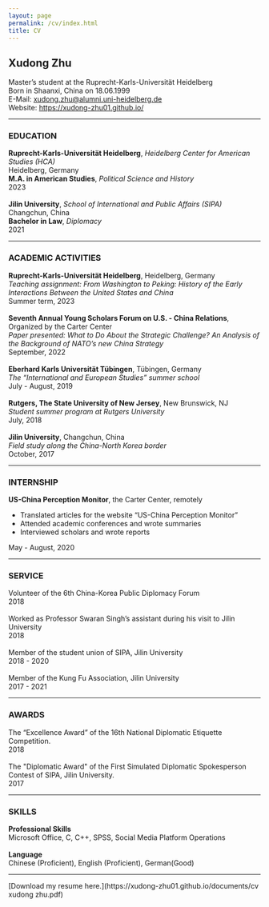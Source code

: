 ```yaml
---
layout: page
permalink: /cv/index.html
title: CV
---
```


## Xudong Zhu
Master’s student at the Ruprecht-Karls-Universität Heidelberg<br>
Born in Shaanxi, China on 18.06.1999<br>
E-Mail: xudong.zhu@alumni.uni-heidelberg.de<br>
Website: https://xudong-zhu01.github.io/<br>
<hr>

### EDUCATION
**Ruprecht-Karls-Universität Heidelberg**, *Heidelberg Center for American Studies (HCA)*  <br> 
Heidelberg, Germany <br>
**M.A. in American Studies**, *Political Science and History*<br>
2023
<br><br>
**Jilin University**, *School of International and Public Affairs (SIPA)*<br>
Changchun, China <br>
**Bachelor in Law**, *Diplomacy* <br>
2021 <br>
<hr>

### ACADEMIC ACTIVITIES
**Ruprecht-Karls-Universität Heidelberg**, Heidelberg, Germany<br>
*Teaching assignment: From Washington to Peking: History of the Early Interactions Between the United States and China* <br>
Summer term, 2023
<br><br>
**Seventh Annual Young Scholars Forum on U.S. - China Relations**, Organized by the Carter Center<br>
*Paper presented: What to Do About the Strategic Challenge? An Analysis of the Background of NATO’s new China Strategy*<br>
September, 2022
<br><br>
**Eberhard Karls Universität Tübingen**, Tübingen, Germany <br>
*The “International and European Studies” summer school*<br>
July - August, 2019
<br><br>
**Rutgers, The State University of New Jersey**, New Brunswick, NJ <br>
*Student summer program at Rutgers University* <br>
July, 2018
<br><br>
**Jilin University**, Changchun, China <br>
*Field study along the China-North Korea border* <br>
October, 2017 <br>
<hr>

### INTERNSHIP
**US-China Perception Monitor**, the Carter Center, remotely <br>
- Translated articles for the website “US-China Perception Monitor” <br>
-  Attended academic conferences and wrote summaries <br>
- Interviewed scholars and wrote reports <br>

May - August, 2020 <br>
<hr>

### SERVICE
Volunteer of the 6th China-Korea Public Diplomacy Forum <br>
2018
<br><br>
Worked as Professor Swaran Singh’s assistant during his visit to Jilin University <br> 
2018
<br><br>
Member of the student union of SIPA, Jilin University <br>
2018 - 2020
<br><br>
Member of the Kung Fu Association, Jilin University <br>
2017 - 2021<br>
<hr>

### AWARDS
The “Excellence Award” of the 16th National Diplomatic Etiquette Competition. <br>
2018
<br><br>
The "Diplomatic Award" of the First Simulated Diplomatic Spokesperson Contest of SIPA, Jilin University.<br>
2017 <br>
<hr>

### SKILLS
**Professional Skills** <br>
Microsoft Office, C, C++, SPSS, Social Media Platform Operations
<br><br>
**Language** <br>
Chinese (Proficient), English (Proficient), German(Good) <br>
<hr>
[Download my resume here.](https://xudong-zhu01.github.io/documents/cv xudong zhu.pdf)